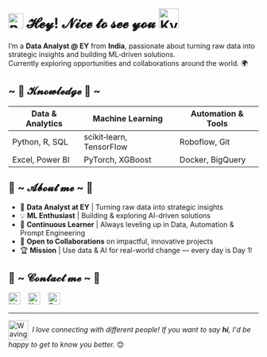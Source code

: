<h1><img src="https://emojis.slackmojis.com/emojis/images/1531849430/4246/blob-sunglasses.gif?1531849430" width="30" alt="Blob Sunglasses Emoji"/> 𝓗𝓮𝔂! 𝓝𝓲𝓬𝓮 𝓽𝓸 𝓼𝓮𝓮 𝔂𝓸𝓾 <img src="https://raw.githubusercontent.com/innng/innng/master/assets/kyubey.gif" height="40" alt="Kyubey Gif"/></h1>

I’m a **Data Analyst @ EY** from **India**, passionate about turning raw data into strategic insights and building ML‑driven solutions.  
Currently exploring opportunities and collaborations around the world. 🌍



<h2> ~ 📇 𝓚𝓷𝓸𝔀𝓵𝓮𝓭𝓰𝓮 📇 ~</h2>

| Data & Analytics   | Machine Learning           | Automation & Tools    |
|--------------------|----------------------------|-----------------------|
| Python, R, SQL     | scikit‑learn, TensorFlow   | Roboflow, Git       |
| Excel, Power BI    | PyTorch, XGBoost           | Docker, BigQuery    |



<h2> 🦊 ~ 𝓐𝓫𝓸𝓾𝓽 𝓶𝓮 ~ 🦊 </h2>

- 🚀 **Data Analyst at EY** | Turning raw data into strategic insights 
- 💡 **ML Enthusiast** | Building & exploring AI-driven solutions 
- 🌱 **Continuous Learner** | Always leveling up in Data, Automation & Prompt Engineering 
- 🤝 **Open to Collaborations** on impactful, innovative projects 
- 🏆 **Mission** | Use data & AI for real-world change — every day is Day 1!

 
<h2>📝 ~ 𝓒𝓸𝓷𝓽𝓪𝓬𝓽 𝓶𝓮 ~ 📝</h2>
<p align="left">
  <a href="https://www.linkedin.com/in/rambawankule/" target="_blank" rel="noopener noreferrer" style="text-decoration:none;"> <img src="https://raw.githubusercontent.com/rahuldkjain/github-profile-readme-generator/master/src/images/icons/Social/linked-in-alt.svg" alt="LinkedIn Profile" height="24" width="24" /> </a> &nbsp;&nbsp; <a href="https://x.com/rambawankule7" target="_blank" rel="noopener noreferrer" style="text-decoration:none;">
    <picture>
      <source media="(prefers-color-scheme: dark)" srcset="https://cdn.simpleicons.org/x/FFFFFF">
      <source media="(prefers-color-scheme: light)" srcset="https://cdn.simpleicons.org/x/000000">
      <img src="https://cdn.simpleicons.org/x/000000" height="24" width="24" alt="X Profile"/>
    </picture>
  </a>
  &nbsp;&nbsp; <a href="mailto:rambawankule25@gmail.com" style="text-decoration:none;">
    <img src="https://upload.wikimedia.org/wikipedia/commons/7/7e/Gmail_icon_%282020%29.svg" height="24" width="24" alt="Send Email"/>
  </a>
</p>

---

<p>
  <img src="https://media0.giphy.com/media/v1.Y2lkPTc5MGI3NjExeWt2NXk3cmdwd2dmanFzbHV1cmw1c3Z4bTlvYXBvNzFwd3djbnQ3NyZlcD12MV9pbnRlcm5hbF9naWZfYnlfaWQmY3Q9cw/oOylMv2oLDxcxGzYn6/giphy.gif" width="40" alt="Waving Robot" style="vertical-align: middle;">&nbsp; <em>I love connecting with different people! If you want to say <b>hi</b>, I'd be happy to get to know you better.</em> 😊
</p>
